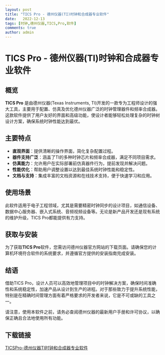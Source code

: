 ```yaml
---
layout: post
title: "TICS Pro - 德州仪器(TI)时钟和合成器专业软件"
date:   2022-12-13
tags: [时钟,德州仪器,TICS,Pro,软件]
comments: true
author: admin
---
```

# TICS Pro - 德州仪器(TI)时钟和合成器专业软件

## 概览
**TICS Pro** 是由德州仪器(Texas Instruments, TI)开发的一款专为工程师设计的强大工具，主要用于配置、仿真及优化德州仪器广泛的时钟管理器件和频率合成器。这款软件提供了用户友好的界面和高级功能，使设计者能够轻松处理复杂的时钟树设计方案，确保系统时钟性能达到最优。

## 主要特点
- **直观界面**：提供清晰的操作界面，简化复杂配置过程。
- **器件支持广泛**：涵盖了TI的多种时钟芯片和频率合成器，满足不同项目需求。
- **仿真能力**：允许用户在实际部署前仿真器件行为，提前发现并解决问题。
- **性能优化**：帮助用户调整设置以达到最佳系统时钟性能和稳定性。
- **文档与支持**：集成丰富的文档资源和在线技术支持，便于快速学习和应用。

## 使用场景
此软件适用于电子工程领域，尤其是需要精密时钟同步的设计项目，如通信设备、数据中心服务器、嵌入式系统、音频视频设备等。无论是新产品开发还是现有系统的维护升级，TICS Pro都能提供有力支持。

## 获取与安装
为了获取**TICS Pro**软件，您需访问德州仪器官方网站的下载页面。请确保您的计算机环境符合软件的系统要求，并遵循官方提供的安装指南完成安装。

## 结语
借助TICS Pro，设计人员可以高效地管理项目中的时钟解决方案，确保时间准确性和系统稳定性，加速产品从设计到生产的进程。对于那些致力于提升系统性能，特别是在精确时间管理方面有着严格要求的开发者来说，它是不可或缺的工具之一。

请注意，使用本软件之前，请务必查阅德州仪器的最新用户手册和许可协议，以确保正确且合法地使用所有功能。

## 下载链接

[TICSPro-德州仪器TI时钟和合成器专业软件](https://pan.quark.cn/s/2a9dc3aae1dd)